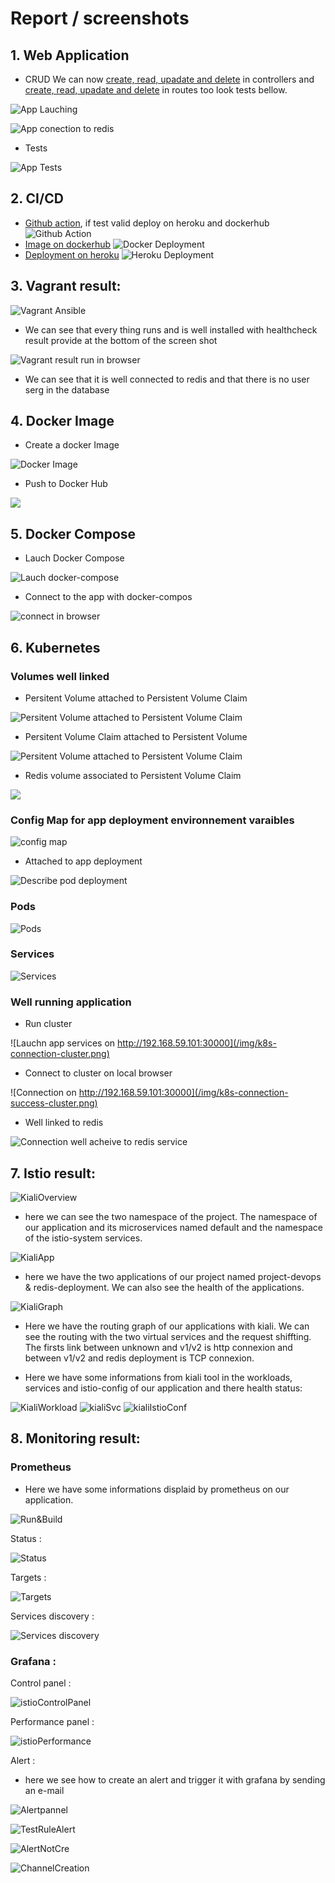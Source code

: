 # Report / screenshots

## 1. Web Application

- CRUD
We can now [create, read, upadate and delete](/userapi/src/controllers) in controllers
and [create, read, upadate and delete](/userapi/src/routes) in routes too
look tests bellow.

![App Lauching](/img/app-launch.png)

![App conection to redis](/img/app-redis.png)

- Tests

![App Tests](/img/app-test.png)

## 2. CI/CD

- [Github action](https://github.com/polocto/Project-SI/actions), if test valid deploy on heroku and dockerhub
![Github Action](/img/ci-cd-github-action.png)
- [Image on dockerhub](https://hub.docker.com/r/polocto/projet-devops)
![Docker Deployment](/img/ci-cd-image-docker.png)
- [Deployment on heroku](https://dashboard.heroku.com/apps)
![Heroku Deployment](/img/heroku.png)

## 3. Vagrant result:

![Vagrant Ansible](/img/vagrantAnsible.png)
- We can see that every thing runs and is well installed with healthcheck result provide at the bottom of the screen shot

![Vagrant result run in browser](/img/vagrantConnectionRedis.png)

- We can see that it is well connected to redis and that there is no user serg in the database

## 4. Docker Image

- Create a docker Image

![Docker Image](/img/docker-image.png)

- Push to Docker Hub

[![](/img/ci-cd-image-docker.png)](https://hub.docker.com/r/polocto/projet-devops)

## 5. Docker Compose

- Lauch Docker Compose

![Lauch docker-compose](/img/compose-launch.png)

- Connect to the app with docker-compos

![connect in browser](/img/compose-connect.png)

## 6. Kubernetes

### Volumes well linked
- Persitent Volume attached to Persistent Volume Claim

![Persitent Volume attached to Persistent Volume Claim](/img/k8s-pv.png)
- Persitent Volume Claim attached to Persistent Volume

![Persitent Volume attached to Persistent Volume Claim](/img/k8s-pvc.png)

- Redis volume associated to Persistent Volume Claim

![](/img/k8s-redis-volume.png)

### Config Map for app deployment environnement varaibles

![config map](/img/k8s-config-maps.png)

- Attached to app deployment

![Describe pod deployment](/img/k8s-configuration-configmap.png)
### Pods

![Pods](/img/k8s-pods.png)
### Services

![Services](/img/k8s-services.png)
### Well running application
-  Run cluster

![Lauchn app services on  http://192.168.59.101:30000](/img/k8s-connection-cluster.png)
- Connect to cluster on local browser

![Connection on http://192.168.59.101:30000](/img/k8s-connection-success-cluster.png)
- Well linked to redis

![Connection well acheive to redis service](/img/k8s-app-connection-redis.png)

## 7. Istio result:

![KialiOverview](/img/kialiOverw.png)
- here we can see the two namespace of the project. The namespace of our application and its microservices named default and the namespace of the istio-system services.

![KialiApp](/img/App.png)
- here we have the two applications of our project named project-devops & redis-deployment. We can also see the health of the applications.

![KialiGraph](/img/graph.png)
- Here we have the routing graph of our applications with kiali. We can see the routing with the two virtual services and the request shiffting. The firsts link between unknown and v1/v2 is http connexion and between v1/v2 and redis deployment is TCP connexion.

- Here we have some informations from kiali tool in the workloads, services and istio-config of our application and there health status:

![KialiWorkload](/img/Wkld.png)
![kialiSvc](/img/Svc.png)
![kialiIstioConf](/img/istioConfig.png)

## 8. Monitoring result:

### Prometheus

- Here we have some informations displaid by prometheus on our application.

![Run&Build](/img/Run&BuildInfo.png)

Status :

![Status](/img/Status.png)

Targets :

![Targets](/img/TargetsProm.png)

Services discovery :

![Services discovery](/img/SvcDiscovery.png)

### Grafana :

Control panel :

![istioControlPanel](/img/istioControlPanel.png)

Performance panel :

![istioPerformance](/img/istioPerformance.png)

Alert :

- here we see how to create an alert and trigger it with grafana by sending an e-mail

![Alertpannel](/img/Alertpannel.png)

![TestRuleAlert](/img/TestRuleAlert.png)

![AlertNotCre](/img/AlertNotCre.png)

![ChannelCreation](/img/ChannelCreation.png)
